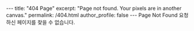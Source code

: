 --- title: "404 Page" excerpt: "Page not found. Your pixels are in another canvas." permalink: /404.html author_profile: false --- Page Not Found 요청하신 페이지를 찾을 수 없습니다. <script> var GOOG_FIXURL_LANG = 'en'; var GOOG_FIXURL_SITE = 'https://devinlife.com' </script> <script src="https://linkhelp.clients.google.com/tbproxy/lh/wm/fixurl.js"> </script> </code> </pre>
